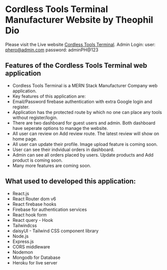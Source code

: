 # Cordless Tools Terminal Manufacturer Website by Theophil Dio

Please visit the Live website [Cordless Tools Terminal](https://cordless-tools-terminal.web.app/).
Admin Login: 
user: phero@admin.com
password: adminPH@123

## Features of the Cordless Tools Terminal web application

* Cordless Tools Terminal is a MERN Stack Manufacturer Company web application.
* Key features of this application are: 
* Email/Password firebase authentication with extra Google login and register. 
* Application has the protected route by which no one can place any tools without register/login. 
* There are two dashboard for guest users and admin. Both dashboard have seperate options to manage the website. 
* All user can review on Add review route. The latest review will show on home page.
* All user can update their profile. Image upload feature is coming soon. 
* User can see their indvidual orders in dashboard.
* Admin can see all orders placed by users. Update products and Add product is coming soon. 
* Many more features are coming soon.

## What used to developed this application:
* React.js
* React Router dom v6
* React firebase hooks
* Firebase for authentication services
* React hook form
* React query - Hook
* Tailwindcss
* daisyUI - Tailwind CSS component library
* Node.js
* Express.js
* CORS middleware
* Nodemon
* Mongodb for Database
* Heroku for live server
